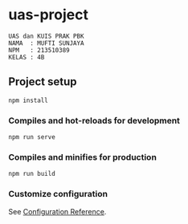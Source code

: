# uas-project
```
UAS dan KUIS PRAK PBK
NAMA  : MUFTI SUNJAYA
NPM   : 213510389
KELAS : 4B
```

## Project setup
```
npm install
```

### Compiles and hot-reloads for development
```
npm run serve
```

### Compiles and minifies for production
```
npm run build
```

### Customize configuration
See [Configuration Reference](https://cli.vuejs.org/config/).
